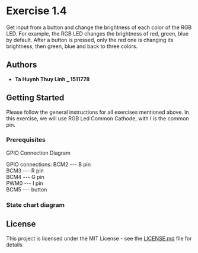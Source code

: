 
# Exercise 1.4

Get input from a button and change the brightness of each color of the RGB LED. For example, the RGB LED changes the brightness of red, green, blue by default. After a button is pressed, only the red one is changing its brightness, then green, blue and back to three colors.

## Authors

* **Ta Huynh Thuy Linh _ 1511778**

## Getting Started

Please follow the general instructions for all exercises mentioned above.
In this exercise, we will use RGB Led Common Cathode, with I is the common pin.

### Prerequisites

GPIO Connection Diagram



GPIO connections:
BCM2 --- B pin <br />
BCM3 --- R pin <br />
BCM4 --- G pin <br />
PWM0 --- I pin <br />
BCM5 --- button <br />

### State chart diagram



## License

This project is licensed under the MIT License - see the [LICENSE.md](LICENSE.md) file for details

